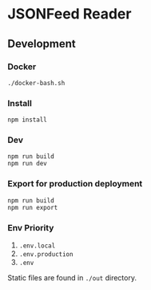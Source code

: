 # JSONFeed Reader

## Development

### Docker

    ./docker-bash.sh

### Install

    npm install

### Dev

    npm run build
    npm run dev

### Export for production deployment

    npm run build
    npm run export

### Env Priority

1. `.env.local`
1. `.env.production`
1. `.env`

Static files are found in `./out` directory.
